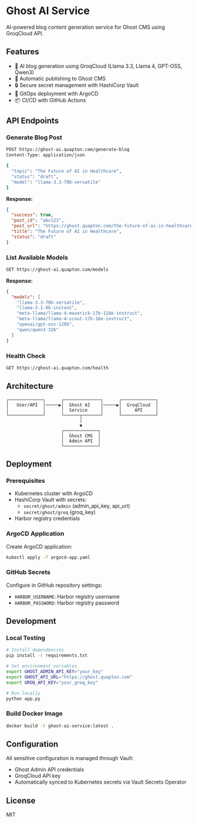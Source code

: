# Ghost AI Service

AI-powered blog content generation service for Ghost CMS using GroqCloud API.

## Features

- 🤖 AI blog generation using GroqCloud (Llama 3.3, Llama 4, GPT-OSS, Qwen3)
- 📝 Automatic publishing to Ghost CMS
- 🔒 Secure secret management with HashiCorp Vault
- 🚀 GitOps deployment with ArgoCD
- 📦 CI/CD with GitHub Actions

## API Endpoints

### Generate Blog Post
```bash
POST https://ghost-ai.quapton.com/generate-blog
Content-Type: application/json

{
  "topic": "The Future of AI in Healthcare",
  "status": "draft",
  "model": "llama-3.3-70b-versatile"
}
```

**Response:**
```json
{
  "success": true,
  "post_id": "abc123",
  "post_url": "https://ghost.quapton.com/the-future-of-ai-in-healthcare/",
  "title": "The Future of AI in Healthcare",
  "status": "draft"
}
```

### List Available Models
```bash
GET https://ghost-ai.quapton.com/models
```

**Response:**
```json
{
  "models": [
    "llama-3.3-70b-versatile",
    "llama-3.1-8b-instant",
    "meta-llama/llama-4-maverick-17b-128e-instruct",
    "meta-llama/llama-4-scout-17b-16e-instruct",
    "openai/gpt-oss-120b",
    "qwen/qwen3-32b"
  ]
}
```

### Health Check
```bash
GET https://ghost-ai.quapton.com/health
```

## Architecture

```
┌─────────────┐      ┌──────────────┐      ┌─────────────┐
│   User/API  │─────▶│  Ghost AI    │─────▶│  GroqCloud  │
│             │      │  Service     │      │     API     │
└─────────────┘      └──────┬───────┘      └─────────────┘
                            │
                            ▼
                     ┌─────────────┐
                     │  Ghost CMS  │
                     │  Admin API  │
                     └─────────────┘
```

## Deployment

### Prerequisites
- Kubernetes cluster with ArgoCD
- HashiCorp Vault with secrets:
  - `secret/ghost/admin` (admin_api_key, api_url)
  - `secret/ghost/groq` (groq_key)
- Harbor registry credentials

### ArgoCD Application

Create ArgoCD application:
```bash
kubectl apply -f argocd-app.yaml
```

### GitHub Secrets

Configure in GitHub repository settings:
- `HARBOR_USERNAME`: Harbor registry username
- `HARBOR_PASSWORD`: Harbor registry password

## Development

### Local Testing
```bash
# Install dependencies
pip install -r requirements.txt

# Set environment variables
export GHOST_ADMIN_API_KEY="your_key"
export GHOST_API_URL="https://ghost.quapton.com"
export GROQ_API_KEY="your_groq_key"

# Run locally
python app.py
```

### Build Docker Image
```bash
docker build -t ghost-ai-service:latest .
```

## Configuration

All sensitive configuration is managed through Vault:
- Ghost Admin API credentials
- GroqCloud API key
- Automatically synced to Kubernetes secrets via Vault Secrets Operator

## License

MIT